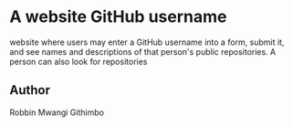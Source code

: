 # A website GitHub username 
website where users may enter a GitHub username into a form, submit it, and see names and descriptions of that person's public repositories. A person can also look for repositories

## Author
Robbin Mwangi Githimbo